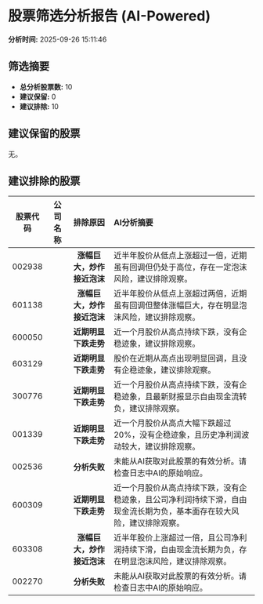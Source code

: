 # 股票筛选分析报告 (AI-Powered)

**分析时间:** 2025-09-26 15:11:46

## 筛选摘要

- **总分析股票数:** 10
- **建议保留:** 0
- **建议排除:** 10

## 建议保留的股票

无。


## 建议排除的股票

| 股票代码 | 公司名称 | 排除原因 | AI分析摘要 |
|:---:|:---:|:---:|:---|
| 002938 |  | **涨幅巨大，炒作接近泡沫** | 近半年股价从低点上涨超过一倍，近期虽有回调但仍处于高位，存在一定泡沫风险，建议排除观察。 |
| 601138 |  | **涨幅巨大，炒作接近泡沫** | 近半年股价从低点上涨超过两倍，近期虽有回调但整体涨幅巨大，存在明显泡沫风险，建议排除观察。 |
| 600050 |  | **近期明显下跌走势** | 近一个月股价从高点持续下跌，没有企稳迹象，建议排除观察。 |
| 603129 |  | **近期明显下跌走势** | 股价在近期从高点出现明显回调，且没有企稳迹象，建议排除观察。 |
| 300776 |  | **近期明显下跌走势** | 近一个月股价从高点持续下跌，没有企稳迹象，且最新财报显示自由现金流转负，建议排除观察。 |
| 001339 |  | **近期明显下跌走势** | 近一个月股价从高点大幅下跌超过20%，没有企稳迹象，且历史净利润波动较大，建议排除观察。 |
| 002536 |  | **分析失败** | 未能从AI获取对此股票的有效分析。请检查日志中AI的原始响应。 |
| 600309 |  | **近期明显下跌走势** | 近一个月股价从高点持续下跌，没有企稳迹象，且公司净利润持续下滑，自由现金流长期为负，基本面存在较大风险，建议排除观察。 |
| 603308 |  | **涨幅巨大，炒作接近泡沫** | 近半年股价上涨超过一倍，且公司净利润持续下滑，自由现金流长期为负，存在明显泡沫风险，建议排除观察。 |
| 002270 |  | **分析失败** | 未能从AI获取对此股票的有效分析。请检查日志中AI的原始响应。 |
